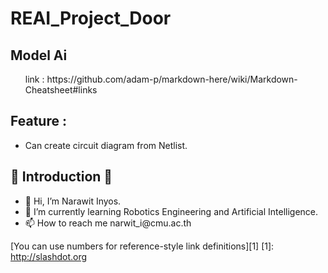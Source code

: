 # REAI_Project_Door
<h2>Model Ai</h2>
<ul>
    link : https://github.com/adam-p/markdown-here/wiki/Markdown-Cheatsheet#links
</ul>
<h2>Feature :</h2>
<ul>
    <li>Can create circuit diagram from Netlist.</li>
</ul>
<h2>👏 Introduction 👏</h2>
<ul>
    <li>👋 Hi, I’m Narawit Inyos.</li>
    <li>🌱 I’m currently learning Robotics Engineering and Artificial Intelligence.</li>
    <li>📫 How to reach me narwit_i@cmu.ac.th</li>
</ul>

[You can use numbers for reference-style link definitions][1]
[1]: http://slashdot.org
